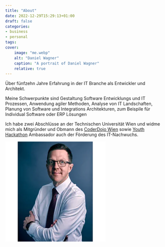 ```yaml
---
title: "About"
date: 2022-12-29T15:29:13+01:00
draft: false
categories:
- business
- personal
tags:
cover:
    image: "me.webp"
    alt: "Daniel Wagner"
    caption: "A portrait of Daniel Wagner"
    relative: true
---
```


Über fünfzehn Jahre Erfahrung in der IT Branche als Entwickler und Architekt.

Meine Schwerpunkte sind Gestaltung Software Entwicklungs und IT Prozessen, Anwendung agiler Methoden, Analyse von IT Landschaften, Planung von Software und Integrations Architekturen, zum Beispile für Individual Software oder ERP Lösungen 

Ich habe zwei Abschlüsse an der Technischen Universität Wien und widme mich als Mitgründer und Obmann des [CoderDojo Wien](https://wien.coderdojo.net) sowie [Youth Hackathon](https://youthhackathon.com/) Ambassador auch der Förderung des IT-Nachwuchs.

![Picture of Daniel Wagner](me.webp#center "Picture of Daniel Wagner")